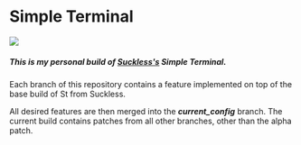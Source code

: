 # Simple Terminal

![](/rice.png)

##### This is my personal build of [Suckless's](https://st.suckless.org) Simple Terminal. 

Each branch of this repository contains a feature implemented on top of the base build of St from Suckless.  

All desired features are then merged into the ***current_config*** branch. 
The current build contains patches from all other branches, other than the alpha patch.

